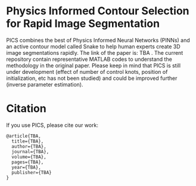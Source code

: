 # Physics Informed Contour Selection for Rapid Image Segmentation
PICS combines the best of Physics Informed Neural Networks (PINNs) and an active contour model called Snake to help human experts create 3D image segmentations rapidly. The link of the paper is: TBA . The current repository contain representative MATLAB codes to understand the methodology in the original paper. Please keep in mind that PICS is still under development (effect of number of control knots, position of initialization, etc has not been studied) and could be improved further (inverse parameter estimation). 

# Citation
If you use PICS, please cite our work:
```
@article{TBA,
  title={TBA},
  author={TBA},
  journal={TBA},
  volume={TBA},
  pages={TBA},
  year={TBA},
  publisher={TBA}
}
```
